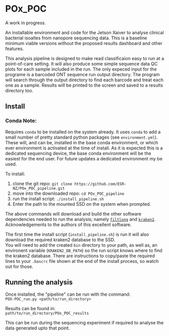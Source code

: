 # POx_POC 

A work in progress. 

An installable environment and code for the Jetson Xaiver to analyse clinical bacterial isoaltes from nanopore sequencing data. This is a baseline minimum viable versions without the proposed results dashboard and other features. 

This analysis pipeline is designed to make read classificaion easy to run at a point-of-care setting. It will also produce some simple sequence data QC plots for each sample included in the run. The only expeced input for the programe is a barcoded ONT sequence run output directory. The program will search through the output directory to find each barcode and treat each one as a sample. Results will be printed to the screen and saved to a results directory too.        


## Install  

### Conda Note:
Requires `conda` to be installed on the system already. It uses `conda` to add a small number of pretty standard python packages (see `environment.yml`). These will, and can be, installed in the base conda environment, or which ever environment is activated at the time of install. As it is expected this is a dedicated sequencing device, the base conda environment will be the easiest for the end user. For future updates a dedicated environment my be used.  

To install:  

1) clone the git repo: `git clone https://github.com/ESR-NZ/POx_POC_pipeline.git`
2) move into the downloaded repo: `cd POx_POC_pipeline`
3) run the install script: `./install_pipeline.sh`
4) Enter the path to the mounted SSD on the system when prompted.  

The above commands will download and build the other software dependencies needed to run the analysis; namely [`filtlong`](https://github.com/rrwick/Filtlong) and [`kraken2`](https://github.com/DerrickWood/kraken2). Acknowledgements to the authors of this excellent software. 

The first time the install script (`install_pipeline.sh`) is run it will also download the required kraken2 database to the SSD.  
You will need to add the created `bin` directory to your path, as well as, an environent variable (`KRAKEN2_DB_PATH`) so the run script knows where to find the kraken2 database. There are instructions to copy/paste the required lines to your `.bascrc` file shown at the end of the install process, so watch out for those.   

## Running the analysis  

Once installed, the "pipeline" can be run with the command:  
`POX-POC_run.py <path/to/run_directory>`  

Results can be found in:   
`path/to/run_directory/POx_POC_results`  

This can be run during the sequencing experiment if required to analyse the data generated upto that point.  
